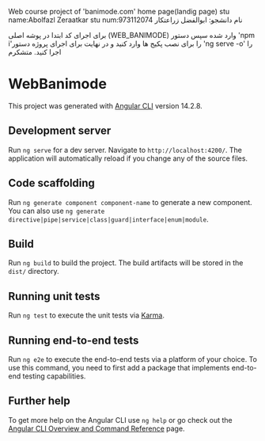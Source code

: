 Web course project of 'banimode.com' home page(landig page)
stu name:Abolfazl Zeraatkar
stu num:973112074
نام دانشجو: ابوالفضل زراعتکار

برای اجرای کد ابتدا در پوشه اصلی (WEB_BANIMODE) وارد شده
سپس دستور 'npm i'را برای نصب پکیج ها وارد کنید
و در نهایت برای اجرای پروژه دستور 'ng serve -o' را اجرا کنید.
متشکرم

# WebBanimode

This project was generated with [Angular CLI](https://github.com/angular/angular-cli) version 14.2.8.

## Development server

Run `ng serve` for a dev server. Navigate to `http://localhost:4200/`. The application will automatically reload if you change any of the source files.

## Code scaffolding

Run `ng generate component component-name` to generate a new component. You can also use `ng generate directive|pipe|service|class|guard|interface|enum|module`.

## Build

Run `ng build` to build the project. The build artifacts will be stored in the `dist/` directory.

## Running unit tests

Run `ng test` to execute the unit tests via [Karma](https://karma-runner.github.io).

## Running end-to-end tests

Run `ng e2e` to execute the end-to-end tests via a platform of your choice. To use this command, you need to first add a package that implements end-to-end testing capabilities.

## Further help

To get more help on the Angular CLI use `ng help` or go check out the [Angular CLI Overview and Command Reference](https://angular.io/cli) page.
